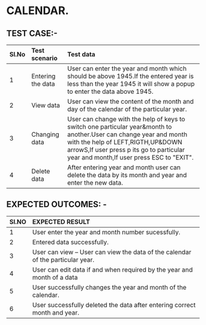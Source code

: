 # CALENDAR.
## TEST CASE:-

| Sl.No | Test scenario| Test data |
|:----|:------------|:--------|                                                                                                 
|1|    Entering the data |	User can enter the year and month which should be above 1945.If the entered year is less than the year 1945 it will show a popup to enter the data above 1945.|
|2|    View data         |	User can view the content of the month and day of the calendar of the particular year.|
|3|    Changing data     |  User can change with the help of keys to switch one particular year&month to another.User can change year and month with the help of LEFT,RIGTH,UP&DOWN arrowS,If user press p its go to particular year and month,If user press ESC to "EXIT".|                         
|4|    Delete data       | 	After entering year and month user can delete the data by its month and year and enter the new data.|







## EXPECTED OUTCOMES: -

|Sl.NO| EXPECTED RESULT|
|:----|:---------------|
|1|	User enter the year and month number sucessfully.|
|2| Entered data successfully.|
|3|	User can view – User can view the data of the calendar of the particular year.|
|4|	User can edit data if and when required by the year and month of a data|
|5|	User successfully changes the year and month of the calendar.|
|6|	User successfully deleted the data after entering correct month and year.|
